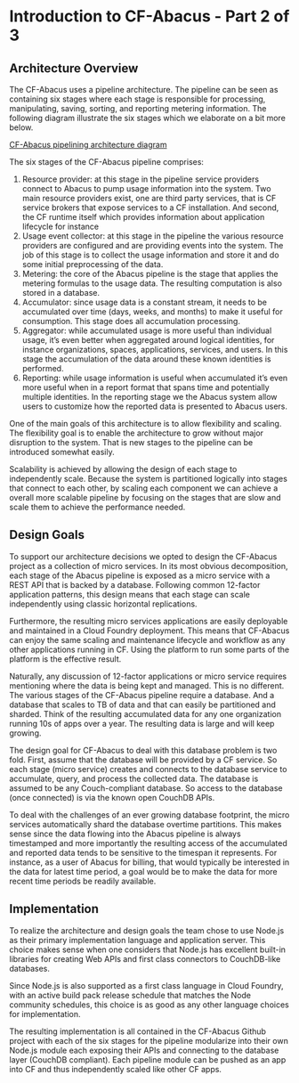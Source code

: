 # Introduction to CF-Abacus - Part 2 of 3

## Architecture Overview

The CF-Abacus uses a pipeline architecture. The pipeline can be seen as containing six stages where each stage is responsible for processing, manipulating, saving, sorting, and reporting metering information. The following diagram illustrate the six stages which we elaborate on a bit more below.

[CF-Abacus pipelining architecture diagram](pipeline-flow.png)

The six stages of the CF-Abacus pipeline comprises:

1. Resource provider: at this stage in the pipeline service providers connect to Abacus to pump usage information into the system. Two main resource providers exist, one are third party services, that is CF service brokers that expose services to a CF installation. And second, the CF runtime itself which provides information about application lifecycle for instance
2. Usage event collector: at this stage in the pipeline the various resource providers are configured and are providing events into the system. The job of this stage is to collect the usage information and store it and do some initial preprocessing of the data.
3. Metering: the core of the Abacus pipeline is the stage that applies the metering formulas to the usage data. The resulting computation is also stored in a database.
4. Accumulator: since usage data is a constant stream, it needs to be accumulated over time (days, weeks, and months) to make it useful for consumption. This stage does all accumulation processing.
5. Aggregator: while accumulated usage is more useful than individual usage, it’s even better when aggregated around logical identities, for instance organizations, spaces, applications, services, and users. In this stage the accumulation of the data around these known identities is performed.
6. Reporting: while usage information is useful when accumulated it’s even more useful when in a report format that spans time and potentially multiple identities. In the reporting stage we the Abacus system allow users to customize how the reported data is presented to Abacus users.

One of the main goals of this architecture is to allow flexibility and scaling. The flexibility goal is to enable the architecture to grow without major disruption to the system. That is new stages to the pipeline can be introduced somewhat easily. 

Scalability is achieved by allowing the design of each stage to independently scale. Because the system is partitioned logically into stages that connect to each other, by scaling each component we can achieve a overall more scalable pipeline by focusing on the stages that are slow and scale them to achieve the performance needed.

## Design Goals

To support our architecture decisions we opted to design the CF-Abacus project as a collection of micro services. In its most obvious decomposition, each stage of the Abacus pipeline is exposed as a micro service with a REST API that is backed by a database. Following common 12-factor application patterns, this design means that each stage can scale independently using classic horizontal replications.

Furthermore, the resulting micro services applications are easily deployable and maintained in a Cloud Foundry deployment. This means that CF-Abacus can enjoy the same scaling and maintenance lifecycle and workflow as any other applications running in CF. Using the platform to run some parts of the platform is the effective result.

Naturally, any discussion of 12-factor applications or micro service requires mentioning where the data is being kept and managed. This is no different. The various stages of the CF-Abacus pipeline require a database. And a database that scales to TB of data and that can easily be partitioned and sharded. Think of the resulting accumulated data for any one organization running 10s of apps over a year. The resulting data is large and will keep growing.

The design goal for CF-Abacus to deal with this database problem is two fold. First, assume that the database will be provided by a CF service. So each stage (micro service) creates and connects to the database service to accumulate, query, and process the collected data. The database is assumed to be any Couch-compliant database. So access to the database (once connected) is via the known open CouchDB APIs.

To deal with the challenges of an ever growing database footprint, the micro services automatically shard the database overtime partitions. This makes sense since the data flowing into the Abacus pipeline is always timestamped and more importantly the resulting access of the accumulated and reported data tends to be sensitive to the timespan it represents. For instance, as a user of Abacus for billing, that would typically be interested in the data for latest time period, a goal would be to make the data for more recent time periods be readily available.

## Implementation

To realize the architecture and design goals the team chose to use Node.js as their primary implementation language and application server. This choice makes sense when one considers that Node.js has excellent built-in libraries for creating Web APIs and first class connectors to CouchDB-like databases.

Since Node.js is also supported as a first class language in Cloud Foundry, with an active build pack release schedule that matches the Node community schedules, this choice is as good as any other language choices for implementation.

The resulting implementation is all contained in the CF-Abacus Github project with each of the six stages for the pipeline modularize into their own Node.js module each exposing their APIs and connecting to the database layer (CouchDB compliant). Each pipeline module can be pushed as an app into CF and thus independently scaled like other CF apps.
